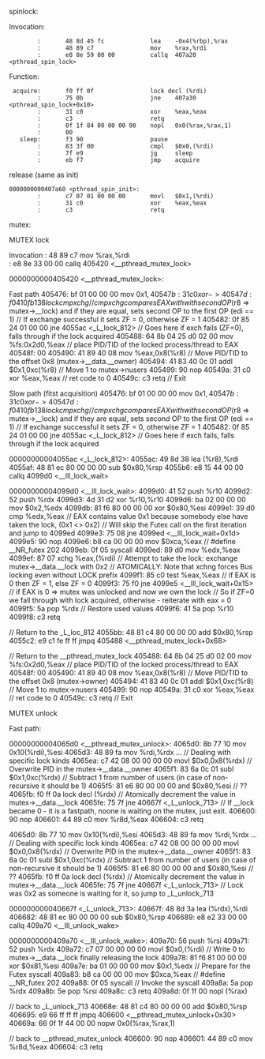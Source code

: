 spinlock:

Invocation:
```
        :       48 8d 45 fc             lea    -0x4(%rbp),%rax
        :       48 89 c7                mov    %rax,%rdi
        :       e8 8e 59 00 00          callq  407a20 <pthread_spin_lock>
```
Function:
```
 acquire:       f0 ff 0f                lock decl (%rdi)
        :       75 0b                   jne    407a30 <pthread_spin_lock+0x10>
        :       31 c0                   xor    %eax,%eax
        :       c3                      retq
        :       0f 1f 84 00 00 00 00    nopl   0x0(%rax,%rax,1)
        :       00
   sleep:       f3 90                   pause
        :       83 3f 00                cmpl   $0x0,(%rdi)
        :       7f e9                   jg     sleep
        :       eb f7                   jmp    acquire
```
release (same as init)
```
0000000000407a60 <pthread_spin_init>:
        :       c7 07 01 00 00 00       movl   $0x1,(%rdi)
        :       31 c0                   xor    %eax,%eax
        :       c3                      retq
```

mutex:

MUTEX lock

Invocation
        :       48 89 c7                mov    %rax,%rdi                                                                                                                                                                                      
        :       e8 8e 33 00 00          callq  405420 <__pthread_mutex_lock>



0000000000405420 <__pthread_mutex_lock>:

Fast path
  405476:       bf 01 00 00 00          mov    $0x1,%edi        // load 1 to EDI
  40547b:       31 c0                   xor    %eax,%eax        // Zero EAX
->40547d:       f0 41 0f b1 38          lock cmpxchg %edi,(%r8) // r8 contains the pointer to the mutex structure (__lock field)
                                                                // cmpxchg compares EAX with with second OP ($r8 => mutex->__lock) and if they are equal, sets second OP to the first OP (edi == 1)
                                                                // If exchange successful it sets ZF = 0, otherwise ZF = 1
  405482:       0f 85 24 01 00 00       jne    4055ac <_L_lock_812> // Goes here if exch fails (ZF=0), falls through if the lock acquired
  405488:       64 8b 04 25 d0 02 00    mov    %fs:0x2d0,%eax   //  place PID/TID of the locked process/thread to EAX
  40548f:       00
  405490:       41 89 40 08             mov    %eax,0x8(%r8)    // Move PID/TID to the offset 0x8 (mutex->__data.__owner)
  405494:       41 83 40 0c 01          addl   $0x1,0xc(%r8)    // Move 1 to mutex->nusers
  405499:       90                      nop
  40549a:       31 c0                   xor    %eax,%eax        // ret code to 0
  40549c:       c3                      retq                    // Exit


Slow path (fitst acquisition)
  405476:       bf 01 00 00 00          mov    $0x1,%edi        // load 1 to EDI
  40547b:       31 c0                   xor    %eax,%eax        // Zero EAX
->40547d:       f0 41 0f b1 38          lock cmpxchg %edi,(%r8) // r8 contains the pointer to the mutex structure (__lock field)
                                                                // cmpxchg compares EAX with with second OP ($r8 => mutex->__lock) and if they are equal, sets second OP to the first OP (edi == 1)
                                                                // If exchange successful it sets ZF = 0, otherwise ZF = 1
  405482:       0f 85 24 01 00 00       jne    4055ac <_L_lock_812> // Goes here if exch fails, falls through if the lock acquired

00000000004055ac <_L_lock_812>:
  4055ac:       49 8d 38                lea    (%r8),%rdi
  4055af:       48 81 ec 80 00 00 00    sub    $0x80,%rsp
  4055b6:       e8 15 44 00 00          callq  4099d0 <__lll_lock_wait>

00000000004099d0 <__lll_lock_wait>:
  4099d0:       41 52                   push   %r10
  4099d2:       52                      push   %rdx
  4099d3:       4d 31 d2                xor    %r10,%r10
  4099d6:       ba 02 00 00 00          mov    $0x2,%edx
  4099db:       81 f6 80 00 00 00       xor    $0x80,%esi
  4099e1:       39 d0                   cmp    %edx,%eax        // EAX contains value 0x1 because somebody else have taken the lock, (0x1 <> 0x2)
                                                                // Will skip the Futex call on the first iteration and jump to 4099ed
  4099e3:       75 08                   jne    4099ed <__lll_lock_wait+0x1d>
  4099e5:       90                      nop
  4099e6:       b8 ca 00 00 00          mov    $0xca,%eax   // #define __NR_futex 202
  4099eb:       0f 05                   syscall
  4099ed:       89 d0                   mov    %edx,%eax
  4099ef:       87 07                   xchg   %eax,(%rdi)  // Attempt to take the lock: exchange mutex->__data.__lock with 0x2
                                                            // ATOMICALLY: Note that xchng forces Bus locking even without LOCK prefix
  4099f1:       85 c0                   test   %eax,%eax    // if EAX is 0 then ZF = 1, else ZF = 0
  4099f3:       75 f0                   jne    4099e5 <__lll_lock_wait+0x15> // if EAX is 0 => mutex was unlocked and now we own the lock
                                                                             // So if ZF=0 we fall through with lock acquired, otherwise - reiterate with eax = 0
  4099f5:       5a                      pop    %rdx // Restore used values
  4099f6:       41 5a                   pop    %r10
  4099f8:       c3                      retq

// Return to the _L_loc_812
  4055bb:       48 81 c4 80 00 00 00    add    $0x80,%rsp
  4055c2:       e9 c1 fe ff ff          jmpq   405488 <__pthread_mutex_lock+0x68>

// Return to the __pthread_mutex_lock
  405488:       64 8b 04 25 d0 02 00    mov    %fs:0x2d0,%eax   //  place PID/TID of the locked process/thread to EAX
  40548f:       00
  405490:       41 89 40 08             mov    %eax,0x8(%r8)    // Move PID/TID to the offset 0x8 (mutex->owner)
  405494:       41 83 40 0c 01          addl   $0x1,0xc(%r8)    // Move 1 to mutex->nusers
  405499:       90                      nop
  40549a:       31 c0                   xor    %eax,%eax        // ret code to 0
  40549c:       c3                      retq                    // Exit


MUTEX unlock


Fast path:

00000000004065d0 <__pthread_mutex_unlock>:
  4065d0:       8b 77 10                mov    0x10(%rdi),%esi
  4065d3:       48 89 fa                mov    %rdi,%rdx
... // Dealing with specific lock kinds
  4065ea:       c7 42 08 00 00 00 00    movl   $0x0,0x8(%rdx) // Overwrite PID in the mutex->__data.__owner
  4065f1:       83 6a 0c 01             subl   $0x1,0xc(%rdx) // Subtract 1 from number of users (in case of non-recursive it should be 1)
  4065f5:       81 e6 80 00 00 00       and    $0x80,%esi     // ??
  4065fb:       f0 ff 0a                lock decl (%rdx)        // Atomically decrement the value in mutex->__data.__lock
  4065fe:       75 7f                   jne    40667f <_L_unlock_713>   // If __lock became 0 - it is a fastpath, noone is waiting on the mutex, just exit.
  406600:       90                      nop
  406601:       44 89 c0                mov    %r8d,%eax
  406604:       c3                      retq


  4065d0:       8b 77 10                mov    0x10(%rdi),%esi
  4065d3:       48 89 fa                mov    %rdi,%rdx
... // Dealing with specific lock kinds
  4065ea:       c7 42 08 00 00 00 00    movl   $0x0,0x8(%rdx) // Overwrite PID in the mutex->__data.__owner
  4065f1:       83 6a 0c 01             subl   $0x1,0xc(%rdx) // Subtract 1 from number of users (in case of non-recursive it should be 1)
  4065f5:       81 e6 80 00 00 00       and    $0x80,%esi     // ??
  4065fb:       f0 ff 0a                lock decl (%rdx)        // Atomically decrement the value in mutex->__data.__lock
  4065fe:       75 7f                   jne    40667f <_L_unlock_713>   // Lock was 0x2 as someone is waiting for it, so jump to _L_unlock_713

000000000040667f <_L_unlock_713>:
  40667f:       48 8d 3a                lea    (%rdx),%rdi
  406682:       48 81 ec 80 00 00 00    sub    $0x80,%rsp
  406689:       e8 e2 33 00 00          callq  409a70 <__lll_unlock_wake>

0000000000409a70 <__lll_unlock_wake>:
  409a70:       56                      push   %rsi
  409a71:       52                      push   %rdx
  409a72:       c7 07 00 00 00 00       movl   $0x0,(%rdi)  // Write 0 to mutex->__data.__lock finally releasing the lock
  409a78:       81 f6 81 00 00 00       xor    $0x81,%esi
  409a7e:       ba 01 00 00 00          mov    $0x1,%edx    // Prepare for the Futex syscall
  409a83:       b8 ca 00 00 00          mov    $0xca,%eax   // #define __NR_futex 202
  409a88:       0f 05                   syscall             // Invoke the syscall
  409a8a:       5a                      pop    %rdx
  409a8b:       5e                      pop    %rsi
  409a8c:       c3                      retq
  409a8d:       0f 1f 00                nopl   (%rax)

// back to _L_unlock_713
  40668e:       48 81 c4 80 00 00 00    add    $0x80,%rsp
  406695:       e9 66 ff ff ff          jmpq   406600 <__pthread_mutex_unlock+0x30>
  40669a:       66 0f 1f 44 00 00       nopw   0x0(%rax,%rax,1)

// back to __pthread_mutex_unlock
  406600:       90                      nop
  406601:       44 89 c0                mov    %r8d,%eax
  406604:       c3                      retq

